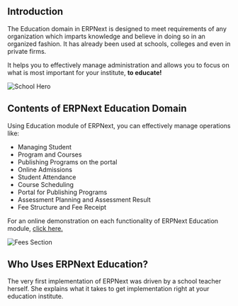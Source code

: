 ## Introduction

The Education domain in ERPNext is designed to meet requirements of any organization which imparts knowledge and believe in doing so in an organized fashion. It has already been used at schools, colleges and even in private firms.

It helps you to effectively manage administration and allows you to focus on what is most important for your institute, **to educate!**

![School Hero](https://docs.erpnext.com/files/school-hero.png)

## Contents of ERPNext Education Domain

Using Education module of ERPNext, you can effectively manage operations like:

*   Managing Student
*   Program and Courses
*   Publishing Programs on the portal
*   Online Admissions
*   Student Attendance
*   Course Scheduling
*   Portal for Publishing Programs
*   Assessment Planning and Assessment Result
*   Fee Structure and Fee Receipt

For an online demonstration on each functionality of ERPNext Education module, [click here.](https://www.youtube.com/watch?v=f6foQOyGzdA&list=PL3lFfCEoMxvxyjnARY_C1zLoOE55LcMKB)

![Fees Section](https://docs.erpnext.com/files/assessment.png)

## Who Uses ERPNext Education?

The very first implementation of ERPNext was driven by a school teacher herself. She explains what it takes to get implementation right at your education institute.